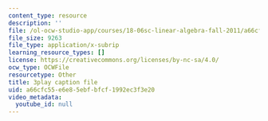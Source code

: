 ```yaml
---
content_type: resource
description: ''
file: /ol-ocw-studio-app/courses/18-06sc-linear-algebra-fall-2011/a66cfc55e6e85ebfbfcf1992ec3f3e20_2uDvRUowBzg.vtt
file_size: 9263
file_type: application/x-subrip
learning_resource_types: []
license: https://creativecommons.org/licenses/by-nc-sa/4.0/
ocw_type: OCWFile
resourcetype: Other
title: 3play caption file
uid: a66cfc55-e6e8-5ebf-bfcf-1992ec3f3e20
video_metadata:
  youtube_id: null
---
```

